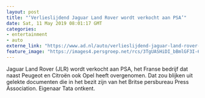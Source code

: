 ```yaml
---
layout: post
title: "‘Verlieslijdend Jaguar Land Rover wordt verkocht aan PSA’"
date: Sat, 11 May 2019 08:01:17 GMT
categories: 
- entertainment 
- auto 
externe_link: "https://www.ad.nl/auto/verlieslijdend-jaguar-land-rover-wordt-verkocht-aan-psa~affcd4d9/"
feature_image: "https://images4.persgroep.net/rcs/3TgUASHiDI_bBmlGF3I-6wXxZeY/diocontent/147901850/_fitwidth/400/?appId=21791a8992982cd8da851550a453bd7f&quality=0.7"
---
```


Jaguar Land Rover (JLR) wordt verkocht aan PSA, het Franse bedrijf dat naast Peugeot en Citroën ook Opel heeft overgenomen. Dat zou blijken uit gelekte documenten die in het bezit zijn van het Britse persbureau Press Association. Eigenaar Tata ontkent.
